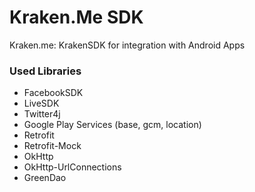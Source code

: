 # Kraken.Me SDK

Kraken.me: KrakenSDK for integration with Android Apps

### Used Libraries
* FacebookSDK
* LiveSDK
* Twitter4j
* Google Play Services (base, gcm, location)
* Retrofit
* Retrofit-Mock
* OkHttp
* OkHttp-UrlConnections
* GreenDao
